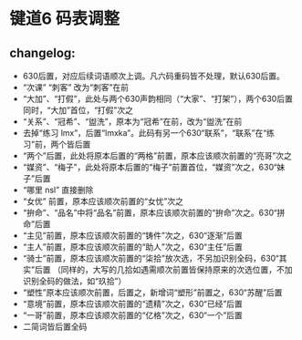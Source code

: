 # 键道6 码表调整
## changelog:
- 630后置，对应后续词语顺次上调。凡六码重码皆不处理，默认630后置。
- “次课” “刺客” 改为“刺客”在前
- “大加”、“打假”，此处与两个630声韵相同（“大家”、“打架”），两个630后置同时，“大加”首位，“打假”次之
- “关系”、“冠希”、“盥洗”，原本为“冠希”在前，改为“盥洗”在前
- 去掉“练习 lmx”，后置“lmxka”。此码有另一个630“联系”，“联系”在“练习”前，两个皆后置
- “两个”后置，此处将原本后置的“两格”前置，原本应该顺次前置的“亮哥”次之
- “媒资”、“梅子”，此处将原本后置的“梅子”前置首位，“媒资”次之，630“妹子”后置
- “哪里 nsl” 直接删除
- “女优” 前置，原本应该顺次前置的“女忧”次之
- “拚命”、“品名”中将“品名”前置，原本应该顺次前置的“拚命”次之。630“拼命”后置
- “主见”前置，原本应该顺次前置的“铸件”次之，630“逐渐”后置
- “主人”前置，原本应该顺次前置的“助人”次之，630“主任”后置
- “骑士”前置，原本应该顺次前置的“柒拾”放次选，不另加识别全码，630“其实”后置
 （同样的，大写的几拾如遇需顺次前置皆保持原来的次选位置，不加识别全码的做法，如“玖拾”）
- “塑性”原本应该顺次前置，后置之，新增词“塑形”前置之，630“苏醒”后置
- “意境”前置，原本应该顺次前置的“遗精”次之，630“已经”后置
- “一哥”前置，原本应该顺次前置的“亿格”次之，630“一个”后置
- 二简词皆后置全码
